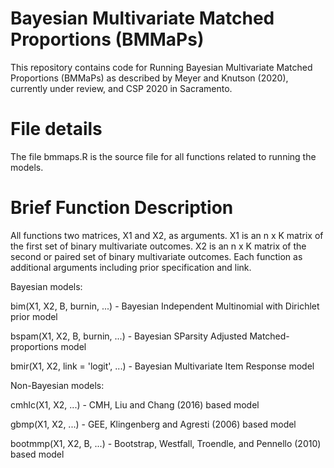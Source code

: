 # Bayesian Multivariate Matched Proportions (BMMaPs)
This repository contains code for Running Bayesian Multivariate Matched Proportions (BMMaPs) as described by Meyer and Knutson (2020), currently under review, and CSP 2020 in Sacramento.

# File details
The file bmmaps.R is the source file for all functions related to running the models.

# Brief Function Description
All functions two matrices, X1 and X2, as arguments. X1 is an n x K matrix of the first set of binary multivariate outcomes. X2 is an n x K matrix of the second or paired set of binary multivariate outcomes. Each function as additional arguments including prior specification and link.


Bayesian models:

bim(X1, X2, B, burnin, ...) - Bayesian Independent Multinomial with Dirichlet prior model

bspam(X1, X2, B, burnin, ...) - Bayesian SParsity Adjusted Matched-proportions model

bmir(X1, X2, link = 'logit', ...) - Bayesian Multivariate Item Response model


Non-Bayesian models:

cmhlc(X1, X2, ...) - CMH, Liu and Chang (2016) based model

gbmp(X1, X2, ...) - GEE, Klingenberg and Agresti (2006) based model

bootmmp(X1, X2, B, ...) - Bootstrap, Westfall, Troendle, and Pennello (2010) based model

